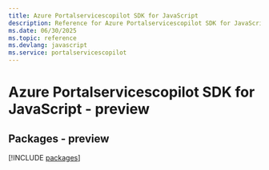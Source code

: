 ```yaml
---
title: Azure Portalservicescopilot SDK for JavaScript
description: Reference for Azure Portalservicescopilot SDK for JavaScript
ms.date: 06/30/2025
ms.topic: reference
ms.devlang: javascript
ms.service: portalservicescopilot
---
```

# Azure Portalservicescopilot SDK for JavaScript - preview
## Packages - preview
[!INCLUDE [packages](portalservicescopilot-index.md)]